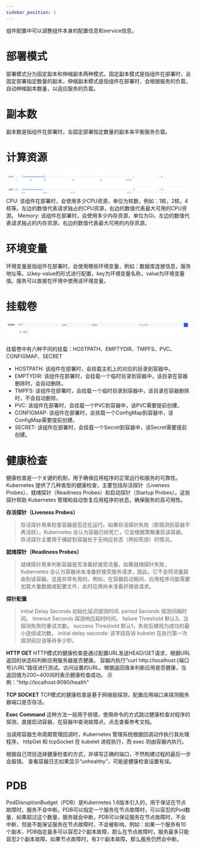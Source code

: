 ```yaml
---
sidebar_position: 2
---
```

组件配置中可以调整组件本身的配置信息和service信息。

# 部署模式
部署模式分为固定副本和伸缩副本两种模式，固定副本模式是指组件在部署时，会固定部署指定数量的副本，伸缩副本模式是指组件在部署时，会根据服务的负载，自动伸缩副本数量，以适应服务的负载。

# 副本数
副本数是指组件在部署时，会固定部署指定数量的副本来平衡服务负载。

# 计算资源
![alt text](image.png)
CPU: 该组件在部署时，会使用多少CPU资源，单位为核数，例如：1核，2核，4核等。左边的数值代表请求独占的CPU资源，右边的数值代表最大可用的CPU资源。
Memory: 该组件在部署时，会使用多少内存资源，单位为Gi，左边的数值代表请求独占的内存资源，右边的数值代表最大可用的内存资源。

# 环境变量
环境变量是指组件在部署时，会使用哪些环境变量，例如：数据库连接信息，服务地址等。以key-value的形式进行配置，key为环境变量名称，value为环境变量值。服务可以直接在环境中使用该环境变量。

# 挂载卷
![alt text](image-1.png)

挂载卷中有六种不同的挂载：HOSTPATH、EMPTYDIR、TMPFS、PVC、CONFIGMAP、SECRET
* HOSTPATH: 该组件在部署时，会挂载主机上的对应的目录到容器中。
* EMPTYDIR: 该组件在部署时，会挂载一个临时目录到容器中，该目录在容器删除时，会自动删除。
* TMPFS: 该组件在部署时，会挂载一个临时目录到容器中，该目录在容器删除时，不会自动删除。
* PVC: 该组件在部署时，会挂载一个PVC到容器中，该PVC需要提前创建。
* CONFIGMAP: 该组件在部署时，会挂载一个ConfigMap到容器中，该ConfigMap需要提前创建。
* SECRET: 该组件在部署时，会挂载一个Secret到容器中，该Secret需要提前创建。

# 健康检查

健康检查是一个关键的机制，用于确保应用程序的正常运行和服务的可靠性。Kubernetes 提供了几种类型的健康检查，主要包括存活探针（Liveness Probes）、就绪探针（Readiness Probes）和启动探针（Startup Probes）。这些探针帮助 Kubernetes 管理和自动恢复应用程序的状态，确保服务的高可用性。

**存活探针（Liveness Probes）**
> 存活探针用来检查容器是否还在运行。如果存活探针失败（即探测到容器不再活跃），Kubernetes 会认为容器已经死亡，它会根据策略重启该容器。存活探针主要用于捕捉到容器处于无响应状态（例如死锁）的情况。
>
**就绪探针（Readiness Probes）**
> 就绪探针用来判断容器是否准备好接受流量。如果就绪探针失败，Kubernetes 会认为容器尚未准备好接受服务请求，因此，它不会将流量路由到该容器。这是非常有用的，例如，在容器启动期间，应用程序可能需要加载大量数据或配置文件，此时应用尚未准备好接收请求。
>
**探针配置**
> initial Delay Seconds 初始化延迟探测时间.
> period Seconds 探测间隔时间。
> timeout Seconds 探测响应超时时间。
> failure Threshold 默认3，当探测失败时重试次数。
> success Threshold 默认1，失败后被视为成功的最小连续成功数。
> initial delay seconds: 该字段告诉 kubelet 在执行第一次探测前应该等待多少秒。

**HTTP GET**
HTTP模式的健康检查是通过配置URL发送HEAD/GET请求，根据URL返回的状态码判断应用服务器是否健康。
容器内执行"curl http://localhost:{端口号}/URL"路径进行测试。访问设置的URL，根据返回值来判断应用是否健康，当返回值为200~400间时表示健康检查成功。
示例："http://localhost:9090/health"

**TCP SOCKET**
TCP模式的健康检查是基于网络层探测，配置应用端口来探测服务器端口是否存活。

**Exec Command**
这种方法一般用于排错，使用命令的方式跳过健康检查对程序的探测，直接启动容器，在容器中查询故障点，点击查看参考文档。

当调用容器生命周期管理回调时，Kubernetes 管理系统根据回调动作执行其处理程序， httpGet 和 tcpSocket 在 kubelet 进程执行，而 exec 则由容器内执行。

根据自己项目选择健康检查的方式，并填写正确的端口，不然构建过程的最后一步会报错。
查看容器日志如果显示“unhealthy”，可能是健康检查设置有误。

# PDB
PodDisruptionBudget（PDB）是Kubernetes 1.6版本引入的，用于保证在节点故障时，服务不会中断。PDB可以指定一个服务在节点故障时，可以容忍的Pod数量，如果超过这个数量，服务就会中断。PDB可以保证服务在节点故障时，不会中断，但是不能保证服务在节点故障时，不会被影响。例如：如果一个服务有10个副本，PDB指定最多可以容忍2个副本故障，那么在节点故障时，服务最多只能容忍2个副本故障，如果节点故障时，有3个副本故障，那么服务仍然会中断。